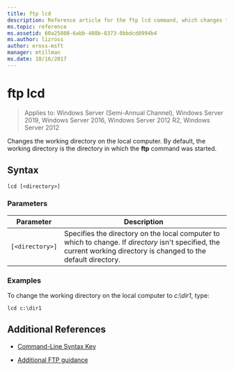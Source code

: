 ```yaml
---
title: ftp lcd
description: Reference article for the ftp lcd command, which changes the working directory on the local computer.
ms.topic: reference
ms.assetid: 60a25808-6abb-408b-8373-0bbdcd0994b4
ms.author: lizross
author: eross-msft
manager: mtillman
ms.date: 10/16/2017
---
```


# ftp lcd

> Applies to: Windows Server (Semi-Annual Channel), Windows Server 2019, Windows Server 2016, Windows Server 2012 R2, Windows Server 2012

Changes the working directory on the local computer. By default, the working directory is the directory in which the **ftp** command was started.

## Syntax

```
lcd [<directory>]
```

### Parameters

| Parameter | Description |
| --------- | ----------- |
| `[<directory>]` | Specifies the directory on the local computer to which to change. If *directory* isn't specified, the current working directory is changed to the default directory. |

### Examples

To change the working directory on the local computer to *c:\dir1*, type:

```
lcd c:\dir1
```

## Additional References

- [Command-Line Syntax Key](command-line-syntax-key.md)

- [Additional FTP guidance](/previous-versions/orphan-topics/ws.10/cc756013(v=ws.10))
